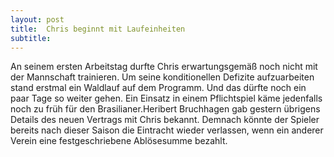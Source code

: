 ```yaml
---
layout: post
title:  Chris beginnt mit Laufeinheiten
subtitle:  
---
```


An seinem ersten Arbeitstag durfte Chris erwartungsgemäß noch nicht mit der Mannschaft trainieren. Um seine konditionellen Defizite aufzuarbeiten stand erstmal ein Waldlauf auf dem Programm. Und das dürfte noch ein paar Tage so weiter gehen. Ein Einsatz in einem Pflichtspiel käme jedenfalls noch zu früh für den Brasilianer.Heribert Bruchhagen gab gestern übrigens Details des neuen Vertrags mit Chris bekannt. Demnach könnte der Spieler bereits nach dieser Saison die Eintracht wieder verlassen, wenn ein anderer Verein eine festgeschriebene Ablösesumme bezahlt.


